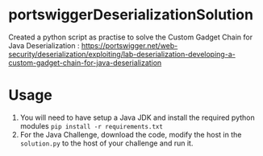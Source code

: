 # portswiggerDeserializationSolution

Created a python script as practise to solve the Custom Gadget Chain for Java Deserialization : https://portswigger.net/web-security/deserialization/exploiting/lab-deserialization-developing-a-custom-gadget-chain-for-java-deserialization 

# Usage
1. You will need to have setup a Java JDK and install the required python modules `pip install -r requirements.txt`
2. For the Java Challenge, download the code, modify the host in the `solution.py` to the host of your challenge and run it.
